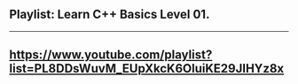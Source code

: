 ## Playlist: Learn C++ Basics Level 01.

---

## https://www.youtube.com/playlist?list=PL8DDsWuvM_EUpXkcK6OluiKE29JIHYz8x
